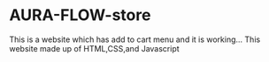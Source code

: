 # AURA-FLOW-store
This is a website which has add to cart menu and it is working...
This website made up of HTML,CSS,and Javascript

